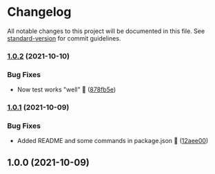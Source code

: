 # Changelog

All notable changes to this project will be documented in this file. See [standard-version](https://github.com/conventional-changelog/standard-version) for commit guidelines.

### [1.0.2](https://github.com/JebBarbas/jeact-hooks/compare/v1.0.1...v1.0.2) (2021-10-10)


### Bug Fixes

* Now test works "well" 🔨 ([878fb5e](https://github.com/JebBarbas/jeact-hooks/commit/878fb5e0e2cec5bb729e273e2c76669ebf91c02a))

### [1.0.1](https://github.com/JebBarbas/jeact-hooks/compare/v1.0.0...v1.0.1) (2021-10-09)


### Bug Fixes

* Added README and some commands in package.json 🔨 ([12aee00](https://github.com/JebBarbas/jeact-hooks/commit/12aee005377ea23d76f69cde296cc2224d59403c))

## 1.0.0 (2021-10-09)
